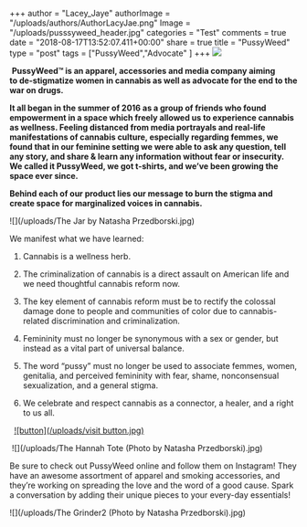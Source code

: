 +++
author = "Lacey_Jaye"
authorImage = "/uploads/authors/AuthorLacyJae.png"
Image = "/uploads/pusssyweed_header.jpg"
categories = "Test"
comments = true
date = "2018-08-17T13:52:07.411+00:00"
share = true
title = "PussyWeed"
type = "post"
tags = ["PussyWeed","Advocate" ]
+++
![](/uploads/Frame.jpeg)

 **PussyWeed™ is an apparel, accessories and media company aiming to de-stigmatize women in cannabis as well as advocate for the end to the war on drugs.** 

**It all began in the summer of 2016 as a group of friends who found empowerment in a space which freely allowed us to experience cannabis as wellness. Feeling distanced from media portrayals and real-life manifestations of cannabis culture, especially regarding femmes, we found that in our feminine setting we were able to ask any question, tell any story, and share & learn any information without fear or insecurity. We called it PussyWeed, we got t-shirts, and we’ve been growing the space ever since.** 

**Behind each of our product lies our message to burn the stigma and create space for marginalized voices in cannabis.**   

![](/uploads/The Jar by Natasha Przedborski.jpg)

We manifest what we have learned: 

1. Cannabis is a wellness herb. 


2. The criminalization of cannabis is a direct assault on American life and we need thoughtful cannabis reform now. 


3. The key element of cannabis reform must be to rectify the colossal damage done to people and communities of color due to cannabis-related discrimination and criminalization. 


4. Femininity must no longer be synonymous with a sex or gender, but instead as a vital part of universal balance. 


5. The word “pussy” must no longer be used to associate femmes, women, genitalia, and perceived femininity with fear, shame, nonconsensual sexualization, and a general stigma. 


6. We celebrate and respect cannabis as a connector, a healer, and a right to us all. 

 
[![button](/uploads/visit button.jpg)](https://pussyweed.org/)


 ![](/uploads/The Hannah Tote (Photo by Natasha Przedborski).jpg)

Be sure to check out PussyWeed online and follow them on Instagram! They have an awesome assortment of apparel and smoking accessories, and they’re working on spreading the love and the word of a good cause. Spark a conversation by adding their unique pieces to your every-day essentials! 

![](/uploads/The Grinder2 (Photo by Natasha Przedborski).jpg)